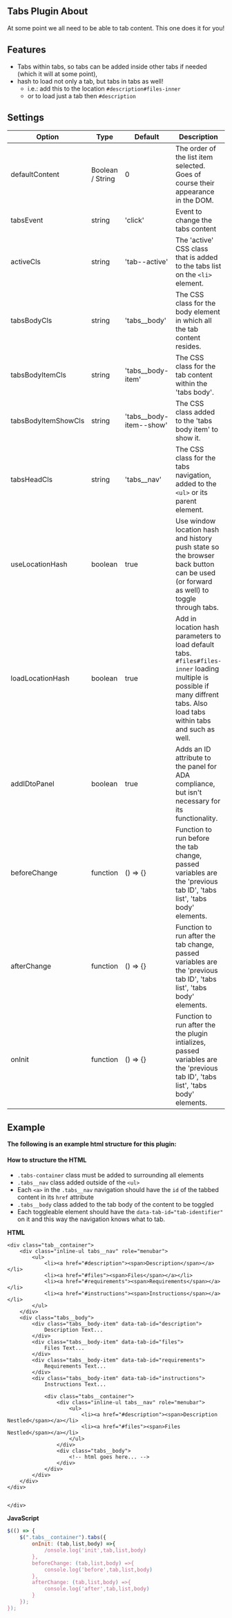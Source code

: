 <h2 id="tabs">Tabs Plugin About</h2>

At some point we all need to be able to tab content. This one does it for you!

## Features
- Tabs within tabs, so tabs can be added inside other tabs if needed (which it will at some point),
- hash to load not only a tab, but tabs in tabs as well!
	- i.e.: add this to the location `#description#files-inner`
	- or to load just a tab then `#description`

## Settings

Option | Type | Default | Description
------ | ---- | ------- | -----------
defaultContent | Boolean / String | 0 | The order of the list item selected. Goes of course their appearance in the DOM.
tabsEvent | string | 'click' | Event to change the tabs content
activeCls | string | 'tab--active' | The 'active' CSS class that is added to the tabs list on the `<li>` element.
tabsBodyCls | string | 'tabs__body' | The CSS class for the body element in which all the tab content resides.
tabsBodyItemCls | string | 'tabs__body-item' | The CSS class for the tab content within the 'tabs body'.
tabsBodyItemShowCls | string | 'tabs__body-item--show' | The CSS class added to the 'tabs body item' to show it.
tabsHeadCls | string | 'tabs__nav' | The CSS class for the tabs navigation, added to the `<ul>` or its parent element.
useLocationHash | boolean | true | Use window location hash and history push state so the browser back button can be used (or forward as well) to toggle through tabs.
loadLocationHash | boolean | true | Add in location hash parameters to load default tabs. `#files#files-inner` loading multiple is possible if many diffrent tabs. Also load tabs within tabs and such as well.
addIDtoPanel | boolean | true | Adds an ID attribute to the panel for ADA compliance, but isn't necessary for its functionality.
beforeChange | function | () => {} | Function to run before the tab change, passed variables are the 'previous tab ID', 'tabs list', 'tabs body' elements.
afterChange | function | () => {}  | Function to run after the tab change, passed variables are the 'previous tab ID', 'tabs list', 'tabs body' elements.
onInit | function | () => {} | Function to run after the the plugin intializes, passed variables are the 'previous tab ID', 'tabs list', 'tabs body' elements.


## Example

__The following is an example html structure for this plugin:__

#### How to structure the HTML
- `.tabs-container` class must be added to surrounding all elements
- `.tabs__nav` class added outside of the `<ul>`
- Each `<a>` in the `.tabs__nav` navigation should have the `id` of the tabbed content in its `href` attribute
- `.tabs__body` class added to the tab body of the content to be toggled
- Each toggleable element should have the `data-tab-id="tab-identifier"` on it and this way the navigation knows what to tab.


__HTML__
```
<div class="tab__container">
	<div class="inline-ul tabs__nav" role="menubar">
		<ul>
			<li><a href="#description"><span>Description</span></a></li>
			<li><a href="#files"><span>Files</span></a></li>
			<li><a href="#requirements"><span>Requirements</span></a></li>
			<li><a href="#instructions"><span>Instructions</span></a></li>
		</ul>
	</div>
	<div class="tabs__body">
		<div class="tabs__body-item" data-tab-id="description">
			Description Text...
		</div>
		<div class="tabs__body-item" data-tab-id="files">
			Files Text...
		</div>
		<div class="tabs__body-item" data-tab-id="requirements">
			Requirements Text...
		</div>
		<div class="tabs__body-item" data-tab-id="instructions">
			Instructions Text...

			<div class="tabs__container">
				<div class="inline-ul tabs__nav" role="menubar">
					<ul>
						<li><a href="#description"><span>Description Nestled</span></a></li>
						<li><a href="#files"><span>Files Nestled</span></a></li>
					</ul>
				</div>
				<div class="tabs__body">
					<!-- html goes here... -->
				</div>
			</div>
		</div>
	</div>
</div>


</div>
```

__JavaScript__
```javascript
$(() => {
	$(".tabs__container").tabs({
		onInit: (tab,list,body) =>{
			/onsole.log('init',tab,list,body)
		},
		beforeChange: (tab,list,body) =>{
			console.log('before',tab,list,body)
		},
		afterChange: (tab,list,body) =>{
			console.log('after',tab,list,body)
		}
	});
});
```
